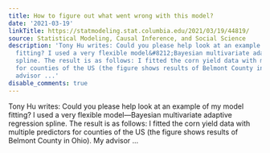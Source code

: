 ```yaml
---
title: How to figure out what went wrong with this model?
date: '2021-03-19'
linkTitle: https://statmodeling.stat.columbia.edu/2021/03/19/44819/
source: Statistical Modeling, Causal Inference, and Social Science
description: 'Tony Hu writes: Could you please help look at an example of my model
  fitting? I used a very flexible model&#8212;Bayesian multivariate adaptive regression
  spline. The result is as follows: I fitted the corn yield data with multiple predictors
  for counties of the US (the figure shows results of Belmont County in Ohio). My
  advisor ...'
disable_comments: true
---
```

Tony Hu writes: Could you please help look at an example of my model fitting? I used a very flexible model&#8212;Bayesian multivariate adaptive regression spline. The result is as follows: I fitted the corn yield data with multiple predictors for counties of the US (the figure shows results of Belmont County in Ohio). My advisor ...